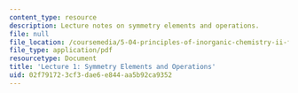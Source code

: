 ```yaml
---
content_type: resource
description: Lecture notes on symmetry elements and operations.
file: null
file_location: /coursemedia/5-04-principles-of-inorganic-chemistry-ii-fall-2008/02f791723cf3dae6e844aa5b92ca9352_Lecture_1.pdf
file_type: application/pdf
resourcetype: Document
title: 'Lecture 1: Symmetry Elements and Operations'
uid: 02f79172-3cf3-dae6-e844-aa5b92ca9352
---
```

